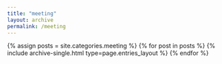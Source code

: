 ```yaml
--- 
title: "meeting"
layout: archive
permalink: /meeting
---
```


{% assign posts = site.categories.meeting %}
{% for post in posts %} {% include archive-single.html type=page.entries_layout %} {% endfor %}
